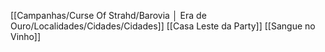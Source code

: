 [[Campanhas/Curse Of Strahd/Barovia │ Era de Ouro/Localidades/Cidades/Cidades]]
[[Casa Leste da Party]]
[[Sangue no Vinho]]
